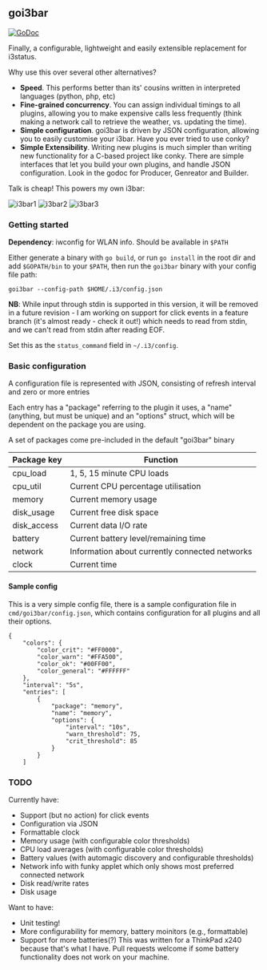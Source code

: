 ## goi3bar

[![GoDoc](https://godoc.org/github.com/denbeigh2000/goi3bar?status.svg)](http://godoc.org/github.com/denbeigh2000/goi3bar)

Finally, a configurable, lightweight and easily extensible replacement for i3status.

Why use this over several other alternatives?
 - **Speed**. This performs better than its' cousins written in interpreted languages
   (python, php, etc)
 - **Fine-grained concurrency**. You can assign individual timings to all plugins,
   allowing you to make expensive calls less frequently (think making a network
   call to retrieve the weather, vs. updating the time).
 - **Simple configuration**. goi3bar is driven by JSON configuration, allowing you
   to easily customise your i3bar. Have you ever tried to use conky?
 - **Simple Extensibility**. Writing new plugins is much simpler than writing
   new functionality for a C-based project like conky. There are
   simple interfaces that let you build your own plugins, and handle JSON
   configuration. Look in the godoc for Producer, Genreator and Builder.

Talk is cheap! This powers my own i3bar:

![i3bar1](http://i.imgur.com/3zHCdjv.png)
![i3bar2](http://i.imgur.com/HOTvNyp.png)
![i3bar3](http://i.imgur.com/SnHTnkA.png)

### Getting started

**Dependency**: iwconfig for WLAN info. Should be available in `$PATH`

Either generate a binary with `go build`, or run `go install` in the root dir
and add `$GOPATH/bin` to your `$PATH`, then run the `goi3bar` binary with your
config file path:
```
goi3bar --config-path $HOME/.i3/config.json
```
**NB**: While input through stdin is supported in this version, it will be
removed in a future revision - I am working on support for click events in a
feature branch (it's almost ready - check it out!) which needs to read from
stdin, and we can't read from stdin after reading EOF.

Set this as the `status_command` field in `~/.i3/config`.

### Basic configuration

A configuration file is represented with JSON, consisting of refresh interval
and zero or more entries

Each entry has a "package" referring to the plugin it uses, a "name" (anything,
but must be unique) and an "options" struct, which will be dependent on the
package you are using.

A set of packages come pre-included in the default "goi3bar" binary

| Package key | Function |
| --- | --- |
| cpu_load | 1, 5, 15 minute CPU loads |
| cpu_util | Current CPU percentage utilisation |
| memory | Current memory usage |
| disk_usage | Current free disk space |
| disk_access | Current data I/O rate |
| battery | Current battery level/remaining time |
| network | Information about currently connected networks |
| clock | Current time |

#### Sample config

This is a very simple config file, there is a sample configuration file in
`cmd/goi3bar/config.json`, which contains configuration for all plugins and
all their options.


```
{
    "colors": {
        "color_crit": "#FF0000",
        "color_warn": "#FFA500",
        "color_ok": "#00FF00",
        "color_general": "#FFFFFF"
    },
    "interval": "5s",
    "entries": [
        {
            "package": "memory",
            "name": "memory",
            "options": {
                "interval": "10s",
                "warn_threshold": 75,
                "crit_threshold": 85
            }
        }
    ]
```

### TODO

Currently have:
 - Support (but no action) for click events
 - Configuration via JSON
 - Formattable clock
 - Memory usage (with configurable color thresholds)
 - CPU load averages (with configurable color thresholds)
 - Battery values (with automagic discovery and configurable thresholds)
 - Network info with funky applet which only shows most preferred connected network
 - Disk read/write rates
 - Disk usage

Want to have:
 - Unit testing!
 - More configurability for memory, battery moinitors (e.g., formattable)
 - Support for more batteries(?) This was written for a ThinkPad x240 because that's what I have. Pull requests welcome if some battery functionality does not work on your machine. 

